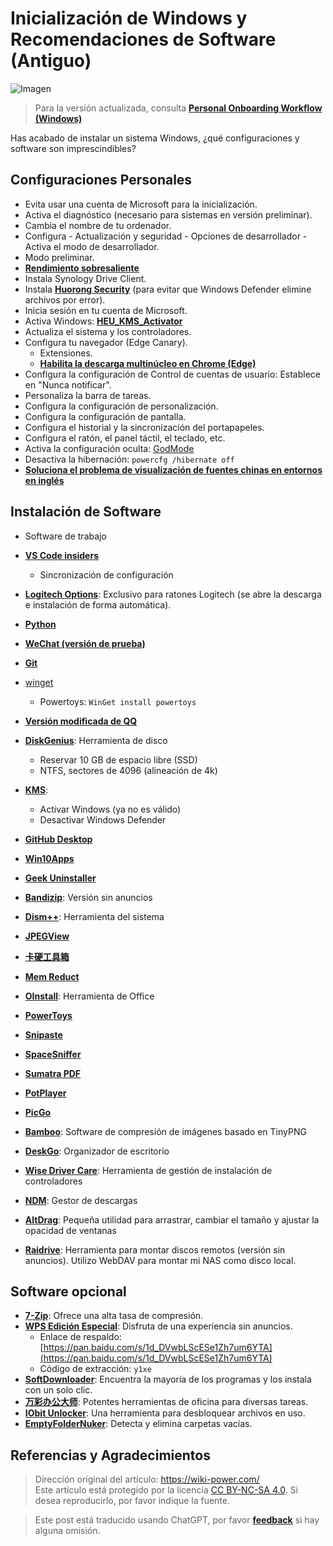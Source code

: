 # Inicialización de Windows y Recomendaciones de Software (Antiguo)

![Imagen](https://media.wiki-power.com/img/20210117142759.jpg)

> Para la versión actualizada, consulta [**Personal Onboarding Workflow (Windows)**](https://wiki-power.com/Personal_Onboarding_Workflow_%28Windows%29/)

Has acabado de instalar un sistema Windows, ¿qué configuraciones y software son imprescindibles?

## Configuraciones Personales

- Evita usar una cuenta de Microsoft para la inicialización.
- Activa el diagnóstico (necesario para sistemas en versión preliminar).
- Cambia el nombre de tu ordenador.
- Configura - Actualización y seguridad - Opciones de desarrollador - Activa el modo de desarrollador.
- Modo preliminar.
- [**Rendimiento sobresaliente**](https://bobi.site/archives/875)
- Instala Synology Drive Client.
- Instala [**Huorong Security**](https://www.huorong.cn/) (para evitar que Windows Defender elimine archivos por error).
- Inicia sesión en tu cuenta de Microsoft.
- Activa Windows: [**HEU_KMS_Activator**](https://github.com/zbezj/HEU_KMS_Activator)
- Actualiza el sistema y los controladores.
- Configura tu navegador (Edge Canary).
  - Extensiones.
  - [**Habilita la descarga multinúcleo en Chrome (Edge)**](https://wiki-power.com/%E5%BC%80%E5%90%AFChrome%EF%BC%88Edge%EF%BC%89%E5%A4%9A%E7%BA%BF%E7%A8%8B%E4%B8%8B%E8%BD%BD)
- Configura la configuración de Control de cuentas de usuario: Establece en "Nunca notificar".
- Personaliza la barra de tareas.
- Configura la configuración de personalización.
- Configura la configuración de pantalla.
- Configura el historial y la sincronización del portapapeles.
- Configura el ratón, el panel táctil, el teclado, etc.
- Activa la configuración oculta: [GodMode](https://github.com/linyuxuanlin/File-host/tree/main/software/GodMode.lnk)
- Desactiva la hibernación: `powercfg /hibernate off`
- [**Soluciona el problema de visualización de fuentes chinas en entornos en inglés**](https://blog.csdn.net/amoscn/article/details/106224359)

## Instalación de Software

- Software de trabajo
- [**VS Code insiders**](https://code.visualstudio.com/docs/?dv=win64&build=insiders)
  - Sincronización de configuración
- [**Logitech Options**](https://www.logitech.com.cn/zh-cn/product/options): Exclusivo para ratones Logitech (se abre la descarga e instalación de forma automática).
- [**Python**](https://www.microsoft.com/zh-cn/p/python-39/9p7qfqmjrfp7?rtc=1&activetab=pivot:overviewtab)
- [**WeChat (versión de prueba)**](https://dldir1.qq.com/weixin/Windows/Beta/WeChatBeta.exe)
- [**Git**](https://git-scm.com/downloads)
- [winget](https://www.microsoft.com/zh-cn/p/app-installer/9nblggh4nns1?ocid=9nblggh4nns1_ORSEARCH_Bing&rtc=2&activetab=pivot:overviewtab)
  - Powertoys: `WinGet install powertoys`
- [**Versión modificada de QQ**](https://github.com/linyuxuanlin/File-host/blob/main/software/QQ%209.4.2.27666%20Lite-20210118%20by%20flighty-Q.exe)

- [**DiskGenius**](https://www.diskgenius.cn/download.php): Herramienta de disco

  - Reservar 10 GB de espacio libre (SSD)
  - NTFS, sectores de 4096 (alineación de 4k)

- [**KMS**](https://github.com/linyuxuanlin/File-host/tree/main/software/KMS.exe):

  - Activar Windows (ya no es válido)
  - Desactivar Windows Defender

- [**GitHub Desktop**](https://desktop.github.com)

- [**Win10Apps**](https://github.com/linyuxuanlin/File-host/tree/main/software/Win10Apps.exe)
- [**Geek Uninstaller**](https://github.com/linyuxuanlin/File-host/tree/main/software/geekuninstaller.exe)
- [**Bandizip**](https://github.com/linyuxuanlin/File-host/tree/main/software/Bandizip.exe): Versión sin anuncios
- [**Dism++**](https://www.chuyu.me/zh-Hans/): Herramienta del sistema
- [**JPEGView**](https://github.com/linyuxuanlin/File-host/tree/main/software/JPEGView64.zip)
- [**卡硬工具箱**](http://www.kbtool.cn/down.php)
- [**Mem Reduct**](https://github.com/henrypp/memreduct/releases)
- [**OInstall**](https://github.com/linyuxuanlin/File-host/tree/main/software/OInstall.exe): Herramienta de Office
- [**PowerToys**](https://github.com/microsoft/PowerToys/releases/)
- [**Snipaste**](https://zh.snipaste.com/download.html)
- [**SpaceSniffer**](https://github.com/linyuxuanlin/File-host/tree/main/software/SpaceSniffer.exe)
- [**Sumatra PDF**](https://www.sumatrapdfreader.org/download-free-pdf-viewer.html)
- [**PotPlayer**](https://daumpotplayer.com/download/)
- [**PicGo**](https://github.com/Molunerfinn/PicGo/releases/tag/v2.3.0-beta.4)
- [**Bamboo**](https://christopherwk210.github.io/bamboo/): Software de compresión de imágenes basado en TinyPNG
- [**DeskGo**](https://pm.myapp.com/invc/xfspeed/qqpcmgr/data/DeskGo_2_9_1051_127_lite.exe): Organizador de escritorio
- [**Wise Driver Care**](https://github.com/linyuxuanlin/File-host/blob/main/software/Wise%20Driver%20Care.zip): Herramienta de gestión de instalación de controladores
- [**NDM**](https://www.neatdownloadmanager.com/index.php/en/): Gestor de descargas
- [**AltDrag**](https://github.com/linyuxuanlin/File-host/tree/main/software/AltDrag.exe): Pequeña utilidad para arrastrar, cambiar el tamaño y ajustar la opacidad de ventanas
- [**Raidrive**](https://github.com/linyuxuanlin/File-host/blob/main/software/raidrive-2020-6-80.exe): Herramienta para montar discos remotos (versión sin anuncios). Utilizo WebDAV para montar mi NAS como disco local.

## Software opcional

- [**7-Zip**](https://github.com/linyuxuanlin/File-host/tree/main/software/7z.exe): Ofrece una alta tasa de compresión.
- [**WPS Edición Especial**](http://wpspro.support.wps.cn/gov/guangdong/chaozhou/installation/WPS%20Office%202019%20%E4%B8%93%E4%B8%9A%E7%89%88%EF%BC%88%E6%BD®%E5%B7%9E%E5%B8%82%E5%85%9A%E6%94%BF%E6%9C%BA%E5%85%B3%E5%8D%95%E4%BD%8D%EF%BC%89.exe): Disfruta de una experiencia sin anuncios.
  - Enlace de respaldo: [https://pan.baidu.com/s/1d_DVwbLScESe1Zh7um6YTA](https://pan.baidu.com/s/1d_DVwbLScESe1Zh7um6YTA)
  - Código de extracción: `y1xe`
- [**SoftDownloader**](https://github.com/linyuxuanlin/File-host/tree/main/software/SoftDownloader.zip): Encuentra la mayoría de los programas y los instala con un solo clic.
- [**万彩办公大师**](https://github.com/linyuxuanlin/File-host/tree/main/software/OfficeBox.zip): Potentes herramientas de oficina para diversas tareas.
- [**IObit Unlocker**](https://github.com/linyuxuanlin/File-host/tree/main/software/IObit_Unlocker.exe): Una herramienta para desbloquear archivos en uso.
- [**EmptyFolderNuker**](https://github.com/linyuxuanlin/File-host/tree/main/software/EmptyFolderNuker.exe): Detecta y elimina carpetas vacías.

## Referencias y Agradecimientos

> Dirección original del artículo: <https://wiki-power.com/>  
> Este artículo está protegido por la licencia [CC BY-NC-SA 4.0](https://creativecommons.org/licenses/by/4.0/deed.zh). Si desea reproducirlo, por favor indique la fuente.

> Este post está traducido usando ChatGPT, por favor [**feedback**](https://github.com/linyuxuanlin/Wiki_MkDocs/issues/new) si hay alguna omisión.
